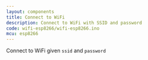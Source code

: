 ```yaml
---
layout: components
title: Connect to WiFi
description: Connect to WiFi with SSID and password
code: wifi-esp8266/wifi-esp8266.ino
mcu: esp8266
---
```


Connect to WiFi given `ssid` and `password`
